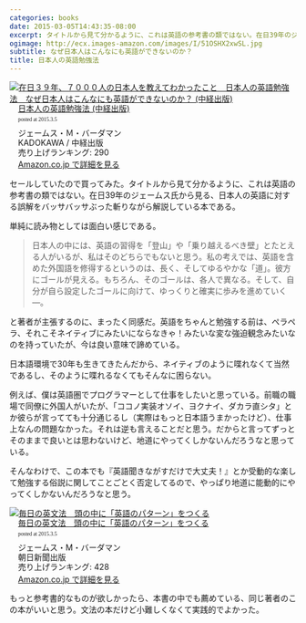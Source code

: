 ```yaml
---
categories: books
date: 2015-03-05T14:43:35-08:00
excerpt: タイトルから見て分かるように、これは英語の参考書の類ではない。在日39年のジェームス氏から見る、日本人の英語に対する誤解をバッサバッサぶった斬りながら解説している本である。
ogimage: http://ecx.images-amazon.com/images/I/51OSHX2xwSL.jpg
subtitle: なぜ日本人はこんなにも英語ができないのか？
title: 日本人の英語勉強法
---
```


<div class="azlink-box"><div class="azlink-image" style="float:left"><a href="http://www.amazon.co.jp/exec/obidos/ASIN/B00G6E8FBK/warikiru-22/" name="azlinklink" target="_blank"><img src="http://ecx.images-amazon.com/images/I/51OSHX2xwSL._SL160_.jpg" alt="在日３９年、７０００人の日本人を教えてわかったこと　日本人の英語勉強法　なぜ日本人はこんなにも英語ができないのか？ (中経出版)" style="border:none" /></a></div><div class="azlink-info" style="float:left;margin-left:15px;line-height:120%"><div class="azlink-name" style="margin-bottom:10px;line-height:120%"><a href="http://www.amazon.co.jp/exec/obidos/ASIN/B00G6E8FBK/warikiru-22/" name="azlinklink" target="_blank">日本人の英語勉強法 (中経出版)</a><div class="azlink-powered-date" style="font-size:7pt;margin-top:5px;font-family:verdana;line-height:120%">posted at 2015.3.5</div></div><div class="azlink-detail">ジェームス・Ｍ・バーダマン<br />KADOKAWA / 中経出版<br />売り上げランキング: 290<br /></div><div class="azlink-link" style="margin-top:5px"><a href="http://www.amazon.co.jp/exec/obidos/ASIN/B00G6E8FBK/warikiru-22/" target="_blank">Amazon.co.jp で詳細を見る</a></div></div><div class="azlink-footer" style="clear:left"></div></div>

セールしていたので買ってみた。タイトルから見て分かるように、これは英語の参考書の類ではない。在日39年のジェームス氏から見る、日本人の英語に対する誤解をバッサバッサぶった斬りながら解説している本である。

単純に読み物としては面白い感じである。

> 日本人の中には、英語の習得を「登山」や「乗り越えるべき壁」とたとえる人がいるが、私はそのどちらでもないと思う。私の考えでは、英語を含めた外国語を修得するというのは、長く、そしてゆるやかな「道」。彼方にゴールが見える。もちろん、そのゴールは、各人で異なる。そして、自分が自ら設定したゴールに向けて、ゆっくりと確実に歩みを進めていく―。

と著者が主張するのに、まったく同感だ。英語をちゃんと勉強する前は、ペラペラ、それこそネイティブにみたいにならなきゃ！みたいな変な強迫観念みたいなのを持っていたが、今は良い意味で諦めている。

日本語環境で30年も生きてきたんだから、ネイティブのように喋れなくて当然であるし、そのように喋れるなくてもそんなに困らない。

例えば、僕は英語圏でプログラマーとして仕事をしたいと思っている。前職の職場で同僚に外国人がいたが、「ココノ実装オソイ、ヨクナイ、ダカラ直シタ」とか彼らが言ってても十分通じるし（実際はもっと日本語うまかったけど）、仕事上なんの問題なかった。それは逆も言えることだと思う。だからと言ってずっとそのままで良いとは思わないけど、地道にやってくしかないんだろうなと思っている。

そんなわけで、この本でも『英語聞きながすだけで大丈夫！』とか受動的な楽して勉強する俗説に関してことごとく否定してるので、やっぱり地道に能動的にやってくしかないんだろうなと思う。

<div class="azlink-box"><div class="azlink-image" style="float:left"><a href="http://www.amazon.co.jp/exec/obidos/ASIN/B00C1BG8SE/warikiru-22/" name="azlinklink" target="_blank"><img src="http://ecx.images-amazon.com/images/I/51U55eWV6DL._SL160_.jpg" alt="毎日の英文法　頭の中に「英語のパターン」をつくる" style="border:none" /></a></div><div class="azlink-info" style="float:left;margin-left:15px;line-height:120%"><div class="azlink-name" style="margin-bottom:10px;line-height:120%"><a href="http://www.amazon.co.jp/exec/obidos/ASIN/B00C1BG8SE/warikiru-22/" name="azlinklink" target="_blank">毎日の英文法　頭の中に「英語のパターン」をつくる</a><div class="azlink-powered-date" style="font-size:7pt;margin-top:5px;font-family:verdana;line-height:120%">posted at 2015.3.5</div></div><div class="azlink-detail">ジェームス・M・バーダマン <br />朝日新聞出版<br />売り上げランキング: 428<br /></div><div class="azlink-link" style="margin-top:5px"><a href="http://www.amazon.co.jp/exec/obidos/ASIN/B00C1BG8SE/warikiru-22/" target="_blank">Amazon.co.jp で詳細を見る</a></div></div><div class="azlink-footer" style="clear:left"></div></div>

もっと参考書的なものが欲しかったら、本書の中でも薦めている、同じ著者のこの本がいいと思う。文法の本だけど小難しくなくて実践的でよかった。